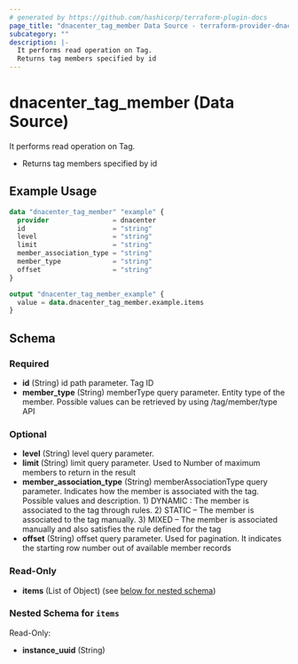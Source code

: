 ```yaml
---
# generated by https://github.com/hashicorp/terraform-plugin-docs
page_title: "dnacenter_tag_member Data Source - terraform-provider-dnacenter"
subcategory: ""
description: |-
  It performs read operation on Tag.
  Returns tag members specified by id
---
```


# dnacenter_tag_member (Data Source)

It performs read operation on Tag.

- Returns tag members specified by id

## Example Usage

```terraform
data "dnacenter_tag_member" "example" {
  provider                = dnacenter
  id                      = "string"
  level                   = "string"
  limit                   = "string"
  member_association_type = "string"
  member_type             = "string"
  offset                  = "string"
}

output "dnacenter_tag_member_example" {
  value = data.dnacenter_tag_member.example.items
}
```

<!-- schema generated by tfplugindocs -->
## Schema

### Required

- **id** (String) id path parameter. Tag ID
- **member_type** (String) memberType query parameter. Entity type of the member. Possible values can be retrieved by using /tag/member/type API

### Optional

- **level** (String) level query parameter.
- **limit** (String) limit query parameter. Used to Number of maximum members to return in the result
- **member_association_type** (String) memberAssociationType query parameter. Indicates how the member is associated with the tag. Possible values and description. 1) DYNAMIC : The member is associated to the tag through rules. 2) STATIC – The member is associated to the tag manually. 3) MIXED – The member is associated manually and also satisfies the rule defined for the tag
- **offset** (String) offset query parameter. Used for pagination. It indicates the starting row number out of available member records

### Read-Only

- **items** (List of Object) (see [below for nested schema](#nestedatt--items))

<a id="nestedatt--items"></a>
### Nested Schema for `items`

Read-Only:

- **instance_uuid** (String)


